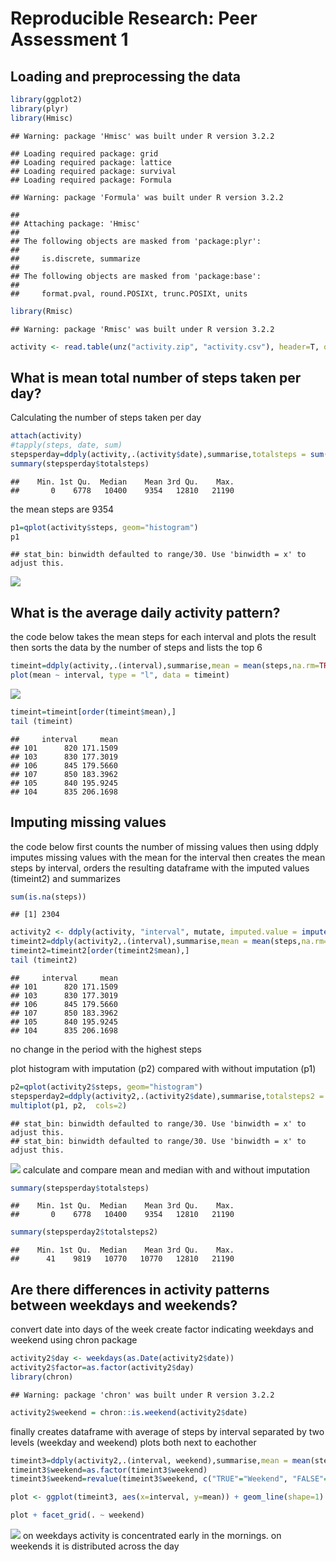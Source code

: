 # Reproducible Research: Peer Assessment 1


## Loading and preprocessing the data

```r
library(ggplot2)
library(plyr)
library(Hmisc)
```

```
## Warning: package 'Hmisc' was built under R version 3.2.2
```

```
## Loading required package: grid
## Loading required package: lattice
## Loading required package: survival
## Loading required package: Formula
```

```
## Warning: package 'Formula' was built under R version 3.2.2
```

```
## 
## Attaching package: 'Hmisc'
## 
## The following objects are masked from 'package:plyr':
## 
##     is.discrete, summarize
## 
## The following objects are masked from 'package:base':
## 
##     format.pval, round.POSIXt, trunc.POSIXt, units
```

```r
library(Rmisc)
```

```
## Warning: package 'Rmisc' was built under R version 3.2.2
```

```r
activity <- read.table(unz("activity.zip", "activity.csv"), header=T, quote="\"", sep=",")
```


## What is mean total number of steps taken per day?
Calculating the number of steps taken per day

```r
attach(activity)
#tapply(steps, date, sum)
stepsperday=ddply(activity,.(activity$date),summarise,totalsteps = sum(steps,na.rm=TRUE))
summary(stepsperday$totalsteps)
```

```
##    Min. 1st Qu.  Median    Mean 3rd Qu.    Max. 
##       0    6778   10400    9354   12810   21190
```
the mean steps are 9354


```r
p1=qplot(activity$steps, geom="histogram") 
p1
```

```
## stat_bin: binwidth defaulted to range/30. Use 'binwidth = x' to adjust this.
```

![](PA1_template_files/figure-html/unnamed-chunk-3-1.png) 



## What is the average daily activity pattern?

the code below takes the mean steps for each interval and plots the result
then sorts the data by the number of steps and lists the top 6

```r
timeint=ddply(activity,.(interval),summarise,mean = mean(steps,na.rm=TRUE))
plot(mean ~ interval, type = "l", data = timeint)
```

![](PA1_template_files/figure-html/unnamed-chunk-4-1.png) 

```r
timeint=timeint[order(timeint$mean),]
tail (timeint)
```

```
##     interval     mean
## 101      820 171.1509
## 103      830 177.3019
## 106      845 179.5660
## 107      850 183.3962
## 105      840 195.9245
## 104      835 206.1698
```

## Imputing missing values

the code below first counts the number of missing values
then using ddply imputes missing values with the mean for the interval
then creates the mean steps by interval, orders the resulting dataframe with the imputed values
(timeint2) and summarizes



```r
sum(is.na(steps))
```

```
## [1] 2304
```

```r
activity2 <- ddply(activity, "interval", mutate, imputed.value = impute(steps, mean))
timeint2=ddply(activity2,.(interval),summarise,mean = mean(steps,na.rm=TRUE))
timeint2=timeint2[order(timeint2$mean),]
tail (timeint2)
```

```
##     interval     mean
## 101      820 171.1509
## 103      830 177.3019
## 106      845 179.5660
## 107      850 183.3962
## 105      840 195.9245
## 104      835 206.1698
```
no change in the period with the highest steps

plot histogram with imputation (p2) compared with without imputation (p1)


```r
p2=qplot(activity2$steps, geom="histogram") 
stepsperday2=ddply(activity2,.(activity2$date),summarise,totalsteps2 = sum(imputed.value,na.rm=TRUE))
multiplot(p1, p2,  cols=2)
```

```
## stat_bin: binwidth defaulted to range/30. Use 'binwidth = x' to adjust this.
## stat_bin: binwidth defaulted to range/30. Use 'binwidth = x' to adjust this.
```

![](PA1_template_files/figure-html/unnamed-chunk-6-1.png) 
calculate and compare mean and median with and without imputation


```r
summary(stepsperday$totalsteps)
```

```
##    Min. 1st Qu.  Median    Mean 3rd Qu.    Max. 
##       0    6778   10400    9354   12810   21190
```

```r
summary(stepsperday2$totalsteps2)
```

```
##    Min. 1st Qu.  Median    Mean 3rd Qu.    Max. 
##      41    9819   10770   10770   12810   21190
```


## Are there differences in activity patterns between weekdays and weekends?

convert date into days of the week
create factor indicating weekdays and weekend using chron package


```r
activity2$day <- weekdays(as.Date(activity2$date))
activity2$factor=as.factor(activity2$day)
library(chron)
```

```
## Warning: package 'chron' was built under R version 3.2.2
```

```r
activity2$weekend = chron::is.weekend(activity2$date)
```

finally creates dataframe with average of steps by interval separated by two levels (weekday and weekend)
plots both next to eachother


```r
timeint3=ddply(activity2,.(interval, weekend),summarise,mean = mean(steps,na.rm=TRUE))
timeint3$weekend=as.factor(timeint3$weekend)
timeint3$weekend=revalue(timeint3$weekend, c("TRUE"="Weekend", "FALSE"="Weekday"))

plot <- ggplot(timeint3, aes(x=interval, y=mean)) + geom_line(shape=1)

plot + facet_grid(. ~ weekend)
```

![](PA1_template_files/figure-html/unnamed-chunk-9-1.png) 
on weekdays activity is concentrated early in the mornings.
on weekends it is distributed across the day


